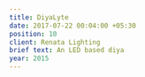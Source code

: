 ```yaml
---
title: DiyaLyte
date: 2017-07-22 00:04:00 +05:30
position: 10
client: Renata Lighting
brief text: An LED based diya
year: 2015
---
```


